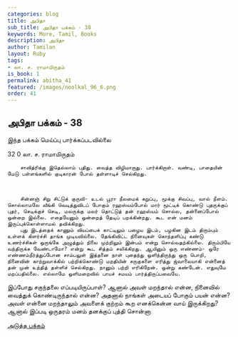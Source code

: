 ```yaml
---
categories: blog
title: அபிதா
sub_title: அபிதா பக்கம் - 38
keywords: More, Tamil, Books
description: அபிதா
author: Tamilan
layout: Ruby
tags:
- லா. ச. ராமாமிருதம்
is_book: 1
permalink: abitha_41
featured: /images/noolkal_96_6.png
order: 41
---
```

## அபிதா பக்கம் - 38

இந்த பக்கம் மெய்ப்பு பார்க்கப்படவில்லை

﻿32 0 லா. ச. ராமாமிருதம்

    
    
        சாவித்ரிக்கு இதெல்லாம் புதிது. வைத்த விழிமாறாது. பார்க்கிறாள். வண்டி, பாதையின் மேடு பள்ளங்களில் குடிகாரன் போல் தள்ளாடிச் செல்கிறது.
    
    
    
        சின்னஞ் சிறு சிட்டுக் குருவி- உடல் பூரா நீலமைக் கறுப்பு, மூக்கு சிவப்பு, வால் நீளம். சொல்லாமலே வீங்கி வெடித்துவிடப் போகும் ரஹஸ்யம்போல் மார் மூட்டிக் கொண்டு புதருக்குப் புதர், செடிக்குச் செடி, மலருக்கு மலர் தொட்டுத் தன் ரஹஸ்யம் சொல்ல, தன்னைப்போல் ஒன்றை இல்லை. எதையேனும் ஒன்றைத் தேடிப் பறக்கின்றது. கூட என் மனம் இருப்புக்கொள்ளாமல் தவிக்கிறது.
        புது இடத்தைக் காணும் வியப்பைக் காட்டிலும் பழைய இடம், பழகின இடம் திரும்பும் உள்ளக் கிளர்ச்சி தாங்க முடியவில்லை. தேங்கிவிட்ட நினைவுகள் கொந்தளிப்பு கண்டு உணர்ச்சிகள் ஒருங்கே அழுத்தும் நிலை முற்றிலும் இன்பம் என்று சொல்வதற்கில்லை. திரும்பியே வந்திருக்க வேண்டாமோ? என்று கூட சித்தம் சலிக்கிறது. ஆயினும் ஒரு எண்ணம்- ஒரே எண்ணம்நீர்த்துப்போன சாம்பலுள் இத்தனை நாள் புதைந்து ஒளிந்திருந்து ஒரு பொறி, நினைவின் காற்றுவாக்கில் பற்றிக்கொண்டு மறதியின் சருகுகளை எரித்து ஜ்வாலையாகி என்னைத் தன் முன் உந்தித் தள்ளிச் செல்கிறது. நானும் பற்றி எரிகிறேன். ஒன்று கண்டேன். எதுவுமே மறப்பதில்லை. எல்லாமே ஒளிமறைவில் பாயச் சமயம் பார்த்திருப்பவையே.
    

இப்போது சகுந்தலை எப்படியிருப்பாள்? ஆனால் அவள் மறந்தால் என்ன, நினைவில் வைத்துக் கொண்டிருந்தால் என்ன? அதனால் நாங்கள் அடையப் போகும் பயன் என்ன? அவள் என்னை மறந்தாலும் அவளைக் குற்றம் கூற எனக்கென்ன வாய் இருக்கிறது? ஆனால் இப்படி ஒருதரம் மனம் தனக்குப் புத்தி சொன்னா

[அடுத்த பக்கம்](abitha_42)